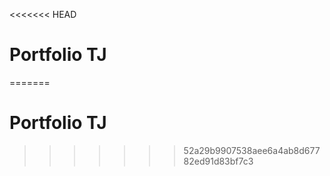 <<<<<<< HEAD
# Portfolio TJ
=======
# Portfolio TJ
>>>>>>> 52a29b9907538aee6a4ab8d67782ed91d83bf7c3
